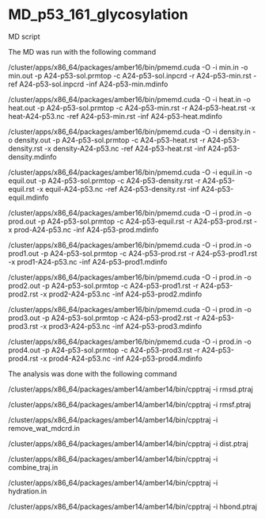 # MD_p53_161_glycosylation
MD script

The MD was run with the following command

/cluster/apps/x86_64/packages/amber16/bin/pmemd.cuda -O -i min.in -o min.out -p A24-p53-sol.prmtop -c A24-p53-sol.inpcrd -r A24-p53-min.rst -ref A24-p53-sol.inpcrd -inf A24-p53-min.mdinfo

/cluster/apps/x86_64/packages/amber16/bin/pmemd.cuda -O -i heat.in -o heat.out -p A24-p53-sol.prmtop -c A24-p53-min.rst -r A24-p53-heat.rst -x heat-A24-p53.nc -ref A24-p53-min.rst -inf A24-p53-heat.mdinfo 

/cluster/apps/x86_64/packages/amber16/bin/pmemd.cuda -O -i density.in -o density.out -p A24-p53-sol.prmtop -c A24-p53-heat.rst -r A24-p53-density.rst -x density-A24-p53.nc -ref A24-p53-heat.rst -inf A24-p53-density.mdinfo 

/cluster/apps/x86_64/packages/amber16/bin/pmemd.cuda -O -i equil.in -o equil.out -p A24-p53-sol.prmtop -c A24-p53-density.rst -r A24-p53-equil.rst -x equil-A24-p53.nc -ref A24-p53-density.rst -inf A24-p53-equil.mdinfo

/cluster/apps/x86_64/packages/amber16/bin/pmemd.cuda -O -i prod.in -o prod.out -p A24-p53-sol.prmtop -c A24-p53-equil.rst -r A24-p53-prod.rst -x prod-A24-p53.nc -inf A24-p53-prod.mdinfo

/cluster/apps/x86_64/packages/amber16/bin/pmemd.cuda -O -i prod.in -o prod1.out -p A24-p53-sol.prmtop -c A24-p53-prod.rst -r A24-p53-prod1.rst -x prod1-A24-p53.nc -inf A24-p53-prod1.mdinfo

/cluster/apps/x86_64/packages/amber16/bin/pmemd.cuda -O -i prod.in -o prod2.out -p A24-p53-sol.prmtop -c A24-p53-prod1.rst -r A24-p53-prod2.rst -x prod2-A24-p53.nc -inf A24-p53-prod2.mdinfo

/cluster/apps/x86_64/packages/amber16/bin/pmemd.cuda -O -i prod.in -o prod3.out -p A24-p53-sol.prmtop -c A24-p53-prod2.rst -r A24-p53-prod3.rst -x prod3-A24-p53.nc -inf A24-p53-prod3.mdinfo

/cluster/apps/x86_64/packages/amber16/bin/pmemd.cuda -O -i prod.in -o prod4.out -p A24-p53-sol.prmtop -c A24-p53-prod3.rst -r A24-p53-prod4.rst -x prod4-A24-p53.nc -inf A24-p53-prod4.mdinfo

The analysis was done with the following command

/cluster/apps/x86_64/packages/amber14/amber14/bin/cpptraj -i rmsd.ptraj 

/cluster/apps/x86_64/packages/amber14/amber14/bin/cpptraj -i rmsf.ptraj 

/cluster/apps/x86_64/packages/amber14/amber14/bin/cpptraj -i remove_wat_mdcrd.in

/cluster/apps/x86_64/packages/amber14/amber14/bin/cpptraj -i dist.ptraj 

/cluster/apps/x86_64/packages/amber14/amber14/bin/cpptraj -i combine_traj.in

/cluster/apps/x86_64/packages/amber14/amber14/bin/cpptraj -i hydration.in 

/cluster/apps/x86_64/packages/amber14/amber14/bin/cpptraj -i hbond.ptraj 
